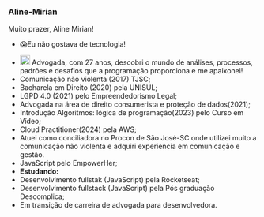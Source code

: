 ### Aline-Mirian
Muito prazer, Aline Mirian!
<br> <!--Esta tag é para espaço-->
- 😱Eu não gostava de tecnologia!
<!--Atalho para emojis tecla windows + . -->
- <img src="https://cdn-icons-png.flaticon.com/128/4218/4218273.png" alt="Ícone Personalizado" width="20" height="20"> Advogada, com 27 anos, descobri o mundo de análises, processos, padrões e desafios que a programação proporciona e me apaixonei!
  <br>
- Comunicação não violenta (2017) TJSC;
- Bacharela em Direito (2020) pela UNISUL;
- LGPD 4.0 (2021) pelo Empreendedorismo Legal;
- Advogada na área de direito consumerista e proteção de dados(2021);
- Introdução Algoritmos: lógica de programação(2023) pelo Curso em Vídeo;
- Cloud Practitioner(2024) pela AWS;
- Atuei como conciliadora no Procon de São José-SC onde utilizei muito a comunicação não violenta e adquiri experiencia em comunicação e gestão.
- JavaScript pelo EmpowerHer;
  <br>
- **Estudando:**
- Desenvolvimento fullstak (JavaScript) pela Rocketseat;
- Desenvolvimento fullstack (JavaScript) pela Pós graduação Descomplica;
- Em transição de carreira de advogada para desenvolvedora. 
